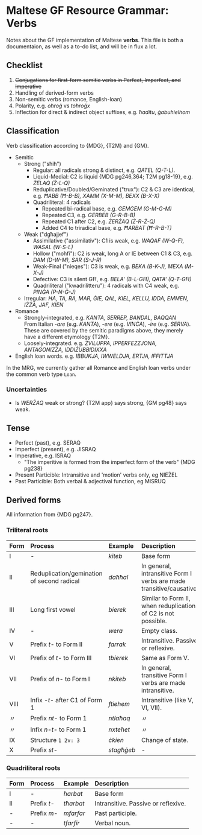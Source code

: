 # Maltese GF Resource Grammar: Verbs

Notes about the GF implementation of Maltese **verbs**.
This file is both a documentaion, as well as a to-do list, and will be in flux a lot.

## Checklist

1. ~~Conjugations for first-form semitic verbs in Perfect, Imperfect, and Imperative~~
1. Handling of derived-form verbs
1. Non-semitic verbs (romance, English-loan)
1. Polarity, e.g. _oħroġ_ vs _toħroġx_
1. Inflection for direct & indirect object suffixes, e.g. _ħaditu_, _ġabuhielhom_

## Classification

Verb classification according to {MDG}, {T2M} and {GM}.

- Semitic
  - Strong ("sħiħ")
     - Regular: all radicals strong & distinct, e.g. _QATEL (Q-T-L)_.
     - Liquid-Medial: C2 is liquid {MDG pg246,364; T2M pg18-19}, e.g. _ŻELAQ (Ż-L-Q)_
     - Reduplicative/Doubled/Geminated ("trux"): C2 & C3 are identical, e.g. _ĦABB (Ħ-B-B), XAMM (X-M-M), BEXX (B-X-X)_
     - Quadriliteral: 4 radicals
        - Repeated bi-radical base, e.g. _GEMGEM (G-M-G-M)_
        - Repeated C3, e.g. _GERBEB (G-R-B-B)_
        - Repeated C1 after C2, e.g. _ŻERŻAQ (Ż-R-Ż-Q)_
        - Added C4 to triradical base, e.g. _ĦARBAT (Ħ-R-B-T)_
  - Weak ("dgħajjef")
     - Assimilative ("assimilativ"): C1 is weak, e.g. _WAQAF (W-Q-F), WASAL (W-S-L)_
     - Hollow ("moħfi"): C2 is weak, long A or IE between C1 & C3, e.g. _DAM (D-W-M), SAR (S-J-R)_
     - Weak-Final ("nieqes"): C3 is weak, e.g. _BEKA (B-K-J), MEXA (M-X-J)_
     - Defective: C3 is silent GĦ, e.g. _BELA' (B-L-GĦ), QATA' (Q-T-GĦ)_
     - Quadriliteral ("kwadrilitteru"): 4 radicals with C4 weak, e.g. _PINĠA (P-N-Ġ-J)_
  - Irregular: _ĦA, TA, RA, MAR, ĠIE, QAL, KIEL, KELLU, IDDA, EMMEN, IŻŻA, JAF, KIEN_
- Romance
  - Strongly-integrated, e.g. _KANTA, SERREP, BANDAL, BAQQAN_  
  From Italian _-are_ (e.g. _KANTA_), _-ere_ (e.g. _VINĊA_), _-ire_ (e.g. _SERVA_).  
  These are covered by the semitic paradigms above, they merely have a different etymology {T2M}.
  - Loosely-integrated. e.g. _ŻVILUPPA, IPPERFEZZJONA, ANTAGONIZZA, IDDIŻUBBIDIXXA_
- English loan words. e.g. _IBBUKJA, IWWELDJA, ERTJA, IFFITTJA_

In the MRG, we currently gather all Romance and English loan verbs under the common verb type `Loan`.

### Uncertainties

- Is _WERŻAQ_ weak or strong? {T2M app} says strong, {GM pg48} says weak.

## Tense

- Perfect (past), e.g. SERAQ
- Imperfect (present), e.g. JISRAQ
- Imperative, e.g. ISRAQ
  - "The imperitive is formed from the imperfect form of the verb" {MDG pg238}
- Present Particible: Intransitive and 'motion' verbs only, eg NIEŻEL
- Past Particible: Both verbal & adjectival function, eg MISRUQ

## Derived forms

All information from {MDG pg247}.

### Triliteral roots

| Form | Process | Example | Description |
|:-----|:--------|:--------|:------------|
|I| - | _kiteb_ | Base form |
|II| Reduplication/gemination of second radical | _daħħal_ | In general, intransitive Form I verbs are made transitive/causative. |
|III| Long first vowel | _bierek_ | Similar to Form II, when reduplication of C2 is not possible. |
|IV| - | _wera_ | Empty class. |
|V| Prefix _t-_ to Form II | _farrak_ | Intransitive. Passive or reflexive. |
|VI| Prefix of _t-_ to Form III  | _tbierek_ | Same as Form V. |
|VII| Prefix of _n-_ to Form I | _nkiteb_ | In general, transitive Form I verbs are made intransitive.  |
|VIII| Infix _-t-_ after C1 of Form 1 | _ftiehem_ | Intransitive (like V, VI, VII). |
|〃| Prefix _nt-_ to Form 1 | _ntlaħaq_ | 〃 |
|〃| Infix _n-t-_ to Form 1 | _nxteħet_ | 〃 |
|IX| Structure `1 2v: 3` | _ċkien_ | Change of state. |
|X| Prefix _st-_ | _stagħġeb_ | - |

### Quadriliteral roots

| Form | Process | Example | Description |
|:-----|:--------|:--------|:------------|
|I| - | _ħarbat_ | Base form |
|II| Prefix _t-_ | _tħarbat_ | Intransitive. Passive or reflexive. |
|-| Prefix _m-_ | _mfarfar_ | Past participle. |
|-| - | _tfarfir_ | Verbal noun. |

